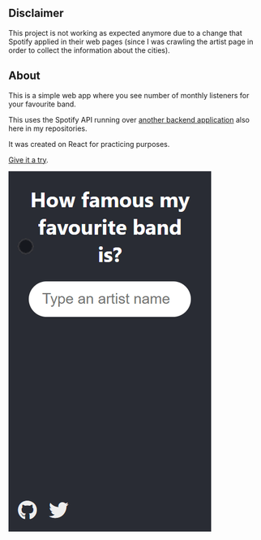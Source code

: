 ## Disclaimer
This project is not working as expected anymore due to a change that Spotify applied in their web pages (since I was crawling the artist page in order to collect the information about the cities).

## About

This is a simple web app where you see number of monthly listeners for your favourite band.

This uses the Spotify API running over [another backend application](https://github.com/Jefferson227/spotify-api) also here in my repositories.

It was created on React for practicing purposes.

[Give it a try](https://how-famous.netlify.com).

![](readme.gif)
